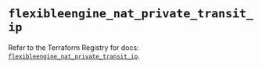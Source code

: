 # `flexibleengine_nat_private_transit_ip`

Refer to the Terraform Registry for docs: [`flexibleengine_nat_private_transit_ip`](https://registry.terraform.io/providers/flexibleenginecloud/flexibleengine/1.46.0/docs/resources/nat_private_transit_ip).
